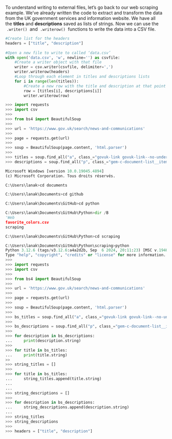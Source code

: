 To understand writing to external files, let’s go back to our web scraping example. We’ve already written the code to extract and transform the data from the UK government services and information website. We have all the **titles** and **descriptions** saved as lists of strings. Now we can use the  `.writer()`  and  `.writerow()`  functions to write the data into a CSV file.

```python
#Create list for the headers
headers = ["title", "description"]
 
#Open a new file to write to called ‘data.csv’
with open('data.csv', 'w', newline='') as csvfile:
    #Create a writer object with that file
    writer = csv.writer(csvfile, delimiter=',')
    writer.writerow(headers)
    #Loop through each element in titles and descriptions lists
    for i in range(len(titles)):
        #Create a new row with the title and description at that point in the loop
        row = [titles[i], descriptions[i]]
        writer.writerow(row)
```

```python
>>> import requests
>>> import csv
>>>
>>> from bs4 import BeautifulSoup
>>>
>>> url = 'https://www.gov.uk/search/news-and-communications'
>>>
>>> page = requests.get(url)
>>>
>>> soup = BeautifulSoup(page.content, 'html.parser')
>>>
>>> titles = soup.find_all("a", class_="govuk-link govuk-link--no-underline")
>>> descriptions = soup.find_all("p", class_="gem-c-document-list__item-description")
```

```python
Microsoft Windows [version 10.0.19045.4894]
(c) Microsoft Corporation. Tous droits réservés.

C:\Users\lanak>cd documents

C:\Users\lanak\Documents>cd github

C:\Users\lanak\Documents\GitHub>cd python

C:\Users\lanak\Documents\GitHub\Python>dir /B
'Web
favorite_colors.csv
scraping

C:\Users\lanak\Documents\GitHub\Python>cd scraping

C:\Users\lanak\Documents\GitHub\Python\scraping>python
Python 3.12.6 (tags/v3.12.6:a4a2d2b, Sep  6 2024, 20:11:23) [MSC v.1940 64 bit (AMD64)] on win32
Type "help", "copyright", "credits" or "license" for more information.
>>>
>>> import requests
>>> import csv
>>>
>>> from bs4 import BeautifulSoup
>>>
>>> url = 'https://www.gov.uk/search/news-and-communications'
>>>
>>> page = requests.get(url)
>>>
>>> soup = BeautifulSoup(page.content, 'html.parser')
>>> 
>>> bs_titles = soup.find_all("a", class_="govuk-link govuk-link--no-underline")
>>>
>>> bs_descriptions = soup.find_all("p", class_="gem-c-document-list__item-description")
>>>
>>> for description in bs_descriptions:
...     print(description.string)
>>>
>>> for title in bs_titles:
...     print(title.string)
>>
>>> string_titles = []
>>> 
>>> for title in bs_titles:
...     string_titles.append(title.string)
...
...
>>> string_descriptions = []
>>> 
>>> for description in bs_descriptions:
...     string_descriptions.append(description.string)
...
>>> string_titles
>>> string_descriptions
>>> 
>>> headers = ["title", "description"]
```